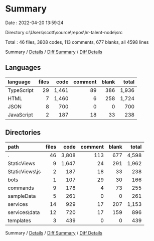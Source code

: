 # Summary

Date : 2022-04-20 13:59:24

Directory c:\Users\scott\source\repos\hr-talent-node\src

Total : 46 files,  3808 codes, 113 comments, 677 blanks, all 4598 lines

Summary / [Details](details.md) / [Diff Summary](diff.md) / [Diff Details](diff-details.md)

## Languages
| language | files | code | comment | blank | total |
| :--- | ---: | ---: | ---: | ---: | ---: |
| TypeScript | 29 | 1,461 | 89 | 386 | 1,936 |
| HTML | 7 | 1,460 | 6 | 258 | 1,724 |
| JSON | 8 | 700 | 0 | 0 | 700 |
| JavaScript | 2 | 187 | 18 | 33 | 238 |

## Directories
| path | files | code | comment | blank | total |
| :--- | ---: | ---: | ---: | ---: | ---: |
| . | 46 | 3,808 | 113 | 677 | 4,598 |
| StaticViews | 9 | 1,647 | 24 | 291 | 1,962 |
| StaticViews\js | 2 | 187 | 18 | 33 | 238 |
| bots | 1 | 107 | 29 | 30 | 166 |
| commands | 9 | 178 | 4 | 73 | 255 |
| sampleData | 5 | 261 | 0 | 0 | 261 |
| services | 14 | 929 | 17 | 207 | 1,153 |
| services\data | 12 | 720 | 17 | 159 | 896 |
| templates | 3 | 439 | 0 | 0 | 439 |

Summary / [Details](details.md) / [Diff Summary](diff.md) / [Diff Details](diff-details.md)
